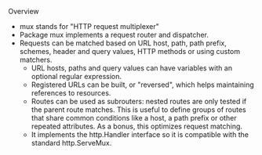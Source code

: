 Overview
- mux stands for "HTTP request multiplexer"
- Package mux implements a request router and dispatcher.
- Requests can be matched based on URL host, path, path prefix, schemes,
  header and query values, HTTP methods or using custom matchers.
    * URL hosts, paths and query values can have variables with an optional
    regular expression.
    * Registered URLs can be built, or "reversed", which helps maintaining
    references to resources.
    * Routes can be used as subrouters: nested routes are only tested if the
    parent route matches. This is useful to define groups of routes that
    share common conditions like a host, a path prefix or other repeated
    attributes. As a bonus, this optimizes request matching.
    * It implements the http.Handler interface so it is compatible with the
    standard http.ServeMux.